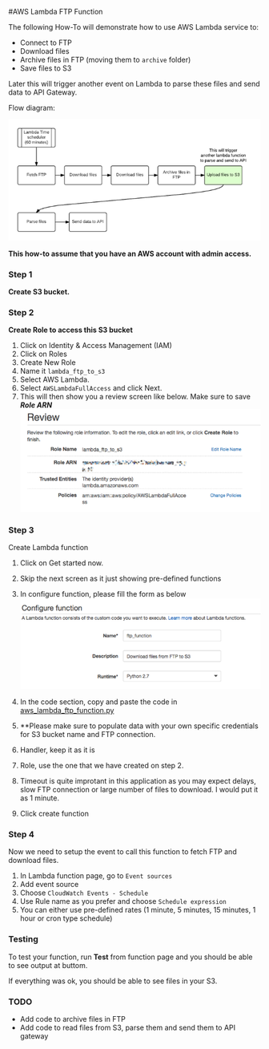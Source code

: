 #AWS Lambda FTP Function

The following How-To will demonstrate how to use AWS Lambda service to:

- Connect to FTP
- Download files
- Archive files in FTP (moving them to `archive` folder)
- Save files to S3

Later this will trigger another event on Lambda to parse these files and send data to API Gateway.

Flow diagram:

![](images/lambda.png)

**This how-to assume that you have an AWS account with admin access.**


### Step 1
**Create S3 bucket.**

### Step 2
**Create Role to access this S3 bucket**

1. Click on Identity & Access Management (IAM)
2. Click on Roles
3. Create New Role
4. Name it `lambda_ftp_to_s3`
5. Select AWS Lambda.
6. Select `AWSLambdaFullAccess` and click Next.
7. This will then show you a review screen like below. Make sure to save ***Role ARN***
![](images/lambda_arn.png)

### Step 3
Create Lambda function

1. Click on Get started now.
2. Skip the next screen as it just showing pre-defined functions
3. In configure function, please fill the form as below
![](images/configure_function.png)

4. In the code section, copy and paste the code in [aws_lambda_ftp_function.py](./aws_lambda_ftp_function.py)
5. **Please make sure to populate data with your own specific credentials for S3 bucket name and FTP connection.
6. Handler, keep it as it is
7. Role, use the one that we have created on step 2.
8. Timeout is quite improtant in this application as you may expect delays, slow FTP connection or large number of files to download. I would put it as 1 minute.
9. Click create function


### Step 4
Now we need to setup the event to call this function to fetch FTP and download files.

1. In Lambda function page, go to `Event sources`
2. Add event source
3. Choose `CloudWatch Events - Schedule`
4. Use Rule name as you prefer and choose `Schedule expression`
5. You can either use pre-defined rates (1 minute, 5 minutes, 15 minutes, 1 hour or cron type schedule)


### Testing
To test your function, run **Test** from function page and you should be able to see output at buttom.

If everything was ok, you should be able to see files in your S3.

### TODO
- Add code to archive files in FTP
- Add code to read files from S3, parse them and send them to API gateway
